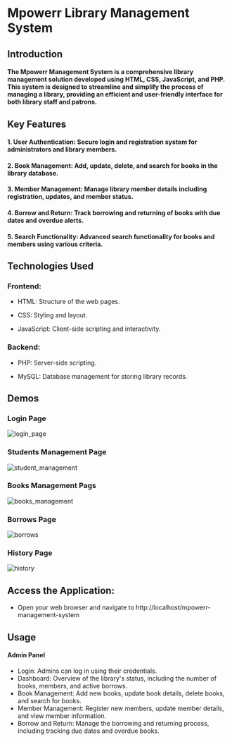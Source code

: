 # Mpowerr Library Management System

## Introduction

  #### The Mpowerr Management System is a comprehensive library management solution developed using HTML, CSS, JavaScript, and PHP. This system is designed to streamline and simplify the process of managing a library, providing an efficient and user-friendly interface for both library staff and patrons.

## Key Features

 #### 1. User Authentication: Secure login and registration system for administrators and library members.
     
#### 2. Book Management: Add, update, delete, and search for books in the library database.
   
#### 3. Member Management: Manage library member details including registration, updates, and member status.
   
#### 4. Borrow and Return: Track borrowing and returning of books with due dates and overdue alerts.
  
#### 5. Search Functionality: Advanced search functionality for books and members using various criteria.

## Technologies Used

### Frontend:

  - HTML: Structure of the web pages.
    
  - CSS: Styling and layout.
    
  - JavaScript: Client-side scripting and interactivity.

### Backend:

  - PHP: Server-side scripting.
    
  - MySQL: Database management for storing library records.

## Demos

  ### Login Page
  
  ![login_page](https://github.com/mpowerrofficial/mpowerr-library-management-system/assets/106969157/e2059e27-7f4d-442c-9324-9c02bceccf1d)
  
  ### Students Management Page
  
  ![student_management](https://github.com/mpowerrofficial/mpowerr-library-management-system/assets/106969157/1a7b9f33-ec5b-494a-8220-33d0e4a4f14a)
  
  ### Books Management Pags 
  
  ![books_management](https://github.com/mpowerrofficial/mpowerr-library-management-system/assets/106969157/16db48e8-835d-4f57-9757-7d6385cde4bd)
  
  ### Borrows Page 
  
  ![borrows](https://github.com/mpowerrofficial/mpowerr-library-management-system/assets/106969157/b8527c10-8d6a-4388-9c2e-669a851cee50)
  
  ### History Page 
  
  ![history](https://github.com/mpowerrofficial/mpowerr-library-management-system/assets/106969157/cc4471be-a0db-40a6-bd0a-91be4a41381d)


## Access the Application:

- Open your web browser and navigate to http://localhost/mpowerr-management-system

## Usage
#### Admin Panel

- Login: Admins can log in using their credentials.
- Dashboard: Overview of the library's status, including the number of books, members, and active borrows.
- Book Management: Add new books, update book details, delete books, and search for books.
- Member Management: Register new members, update member details, and view member information.
- Borrow and Return: Manage the borrowing and returning process, including tracking due dates and overdue books.
